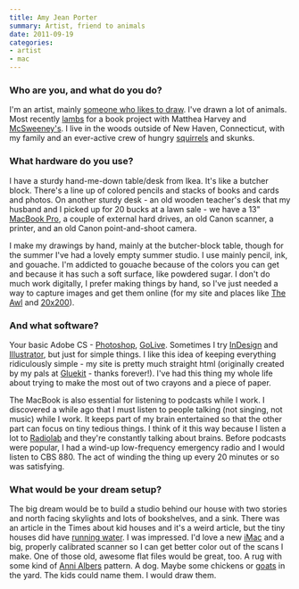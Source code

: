 ```yaml
---
title: Amy Jean Porter
summary: Artist, friend to animals
date: 2011-09-19
categories:
- artist
- mac
---
```


### Who are you, and what do you do?

I'm an artist, mainly [someone who likes to draw](http://www.amyjeanporter.com/ "Amy's website."). I've drawn a lot of animals. Most recently [lambs](http://www.amyjeanporter.com/images/lamb/ "Amy's drawings for the book, Of Lamb.") for a book project with Matthea Harvey and [McSweeney's](http://store.mcsweeneys.net/index.cfm/fuseaction/catalog.detail/object_id/6c24f9c5-c414-4a6c-b07a-1ea76f1c5e32/OfLamb.cfm "The poetry book Amy painted for."). I live in the woods outside of New Haven, Connecticut, with my family and an ever-active crew of hungry [squirrels](http://amyjeanporter.com/images/mammals/pages/x_squirrel1.htm "Amy's squirrel.") and skunks.

### What hardware do you use?

I have a sturdy hand-me-down table/desk from Ikea. It's like a butcher block. There's a line up of colored pencils and stacks of books and cards and photos. On another sturdy desk - an old wooden teacher's desk that my husband and I picked up for 20 bucks at a lawn sale - we have a 13" [MacBook Pro][macbook-pro], a couple of external hard drives, an old Canon scanner, a printer, and an old Canon point-and-shoot camera. 

I make my drawings by hand, mainly at the butcher-block table, though for the summer I've had a lovely empty summer studio. I use mainly pencil, ink, and gouache. I'm addicted to gouache because of the colors you can get and because it has such a soft surface, like powdered sugar. I don't do much work digitally, I prefer making things by hand, so I've just needed a way to capture images and get them online (for my site and places like [The Awl](http://www.theawl.com/tag/amy-jean-porter "Amy's drawings on The Awl.") and [20x200](http://www.20x200.com/artists/amy-jean-porter.html "Amy's profile on 20x200.")).

### And what software?

Your basic Adobe CS - [Photoshop][], [GoLive][]. Sometimes I try [InDesign][] and [Illustrator][], but just for simple things. I like this idea of keeping everything ridiculously simple - my site is pretty much straight html (originally created by my pals at [Gluekit](http://www.gluekit.com/ "Kathleen and Christopher make illustrations.") - thanks forever!). I've had this thing my whole life about trying to make the most out of two crayons and a piece of paper.

The MacBook is also essential for listening to podcasts while I work. I discovered a while ago that I must listen to people talking (not singing, not music) while I work. It keeps part of my brain entertained so that the other part can focus on tiny tedious things. I think of it this way because I listen a lot to [Radiolab](http://www.radiolab.org/ "A radio show.") and they're constantly talking about brains. Before podcasts were popular, I had a wind-up low-frequency emergency radio and I would listen to CBS 880. The act of winding the thing up every 20 minutes or so was satisfying.

### What would be your dream setup?

The big dream would be to build a studio behind our house with two stories and north facing skylights and lots of bookshelves, and a sink. There was an article in the Times about kid houses and it's a weird article, but the tiny houses did have [running water](http://www.nytimes.com/2011/07/21/garden/playhouses-childs-play-grown-up-cash.html?_r=1&pagewanted=all "The NYT article on playhouses."). I was impressed. I'd love a new [iMac][] and a big, properly calibrated scanner so I can get better color out of the scans I make. One of those old, awesome flat files would be great, too. A rug with some kind of [Anni Albers](http://www.albersfoundation.org/Albers.php?inc=Galleries&g=a007 "An Anni Albers artwork.") pattern. A dog. Maybe some chickens or [goats](http://www.amazon.com/Goat-Handbook-Barrons-Pet-Handbooks/dp/0764132687/ "A book on goats.") in the yard. The kids could name them. I would draw them.

[golive]: https://en.wikipedia.org/wiki/Adobe_GoLive "Web authoring software."
[illustrator]: https://www.adobe.com/products/illustrator.html "A vector graphics editor."
[imac]: https://www.apple.com/imac/ "An all-in-one computer."
[indesign]: https://www.adobe.com/products/indesign.html "A desktop/web publishing application."
[macbook-pro]: https://www.apple.com/macbook-pro/ "A laptop."
[photoshop]: https://www.adobe.com/products/photoshop.html "A bitmap image editor."
